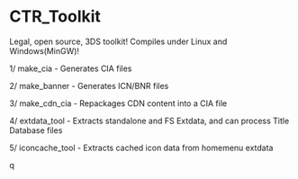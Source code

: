 CTR_Toolkit
=============

Legal, open source, 3DS toolkit! Compiles under Linux and Windows(MinGW)!

1/ make_cia - Generates CIA files

2/ make_banner - Generates ICN/BNR files

3/ make_cdn_cia - Repackages CDN content into a CIA file

4/ extdata_tool - Extracts standalone and FS Extdata, and can process Title Database files

5/ iconcache_tool - Extracts cached icon data from homemenu extdata

q

